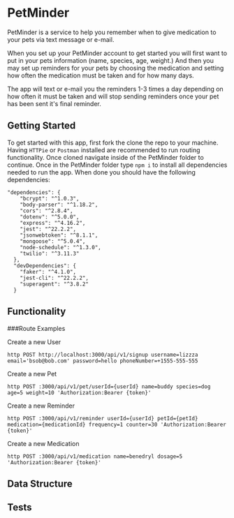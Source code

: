 # PetMinder

PetMinder is a service to help you remember when to give medication to your pets via text message or e-mail. 

When you set up your PetMinder account to get started you will first want to put in your pets information (name, species, age, weight.) And then you may set up reminders for your pets by choosing the medication and setting how often the medication must be taken and for how many days. 

The app will text or e-mail you the reminders 1-3 times a day depending on how often it must be taken and will stop sending reminders once your pet has been sent it's final reminder.

## Getting Started
To get started with this app, first fork the clone the repo to your machine. Having ```HTTPie``` or ```Postman``` installed are recommended to run routing functionality. Once cloned navigate inside of the PetMinder folder to continue. Once in the PetMinder folder type ```npm i``` to install all dependencies needed to run the app. When done you should have the following dependencies:

```
"dependencies": {
    "bcrypt": "^1.0.3",
    "body-parser": "^1.18.2",
    "cors": "^2.8.4",
    "dotenv": "^5.0.0",
    "express": "^4.16.2",
    "jest": "^22.2.2",
    "jsonwebtoken": "^8.1.1",
    "mongoose": "^5.0.4",
    "node-schedule": "^1.3.0",
    "twilio": "^3.11.3"
  },
  "devDependencies": {
    "faker": "^4.1.0",
    "jest-cli": "^22.2.2",
    "superagent": "^3.8.2"
  }
```

## Functionality

###Route Examples

Create a new User

```
http POST http://localhost:3000/api/v1/signup username=lizzza email='bsob@bob.com' password=hello phoneNumber=+1555-555-555
```

Create a new Pet

```
http POST :3000/api/v1/pet/userId={userId} name=buddy species=dog age=5 weight=10 'Authorization:Bearer {token}'
```

Create a new Reminder

```
http POST :3000/api/v1/reminder userId={userId} petId={petId} medication={medicationId} frequency=1 counter=30 'Authorization:Bearer {token}'
```

Create a new Medication

```
http POST :3000/api/v1/medication name=benedryl dosage=5  'Authorization:Bearer {token}'
```

## Data Structure

## Tests